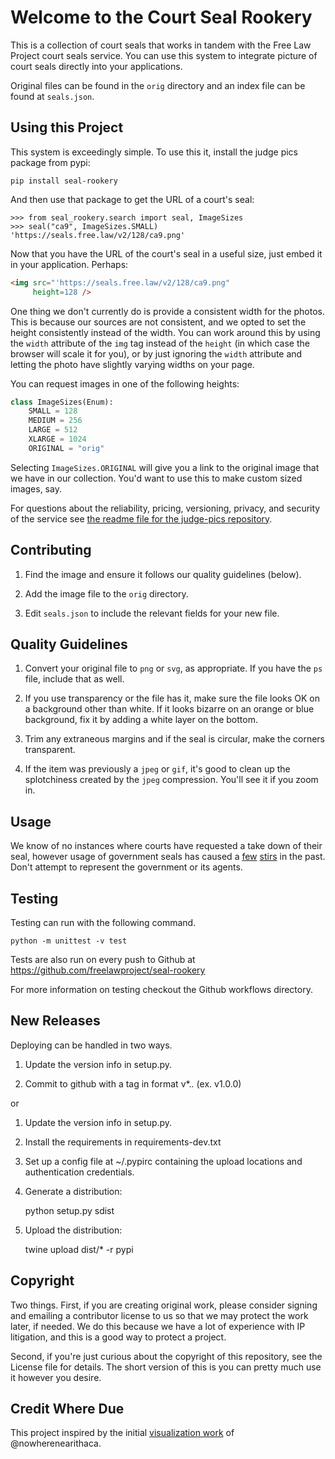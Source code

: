 # Welcome to the Court Seal Rookery

This is a collection of court seals that works in tandem with the Free Law Project court seals service. You can use this system to integrate picture of court seals directly into your applications.

Original files can be found in the `orig` directory and an index file can be found at `seals.json`.

## Using this Project

This system is exceedingly simple. To use this it, install the judge pics package from pypi:

    pip install seal-rookery

And then use that package to get the URL of a court's seal:

    >>> from seal_rookery.search import seal, ImageSizes
    >>> seal("ca9", ImageSizes.SMALL)
    'https://seals.free.law/v2/128/ca9.png'

Now that you have the URL of the court's seal in a useful size, just embed it in your application. Perhaps:

```html
<img src="'https://seals.free.law/v2/128/ca9.png" 
     height=128 />
```

One thing we don't currently do is provide a consistent width for the photos. This is because our sources are not consistent, and we opted to set the height consistently instead of the width. You can work around this by using the `width` attribute of the `img` tag instead of the `height` (in which case the browser will scale it for you), or by just ignoring the `width` attribute and letting the photo  have slightly varying widths on your page.

You can request images in one of the following heights:

```python
class ImageSizes(Enum):
    SMALL = 128
    MEDIUM = 256
    LARGE = 512
    XLARGE = 1024
    ORIGINAL = "orig"
```

Selecting `ImageSizes.ORIGINAL` will give you a link to the original image that we have in our collection. You'd want to use this to make custom sized images, say.

For questions about the reliability, pricing, versioning, privacy, and security of the service see [the readme file for the judge-pics repository][jps].


## Contributing

1. Find the image and ensure it follows our quality guidelines (below).

2. Add the image file to the ``orig`` directory.

3. Edit `seals.json` to include the relevant fields for your new file.


## Quality Guidelines

1. Convert your original file to ``png`` or ``svg``, as appropriate. If
   you have the ``ps`` file, include that as well.

2. If you use transparency or the file has it, make sure the file looks
   OK on a background other than white. If it looks bizarre on an orange
   or blue background, fix it by adding a white layer on the bottom.

3. Trim any extraneous margins and if the seal is circular, make the
   corners transparent.

4. If the item was previously a ``jpeg`` or ``gif``, it's good to clean
   up the splotchiness created by the ``jpeg`` compression. You'll see
   it if you zoom in.


## Usage

We know of no instances where courts have requested a take down of their
seal, however usage of government seals has caused a
[few](https://www.publicknowledge.org/news-blog/blogs/nsa-spying-fine-trademark-infringement-crosse)
[stirs](http://www.nytimes.com/2010/08/03/us/03fbi.html) in the past.
Don't attempt to represent the government or its agents.

## Testing

Testing can run with the following command.

    python -m unittest -v test

Tests are also run on every push to Github at
https://github.com/freelawproject/seal-rookery

For more information on testing checkout the Github workflows directory.


## New Releases

Deploying can be handled in two ways.

1. Update the version info in setup.py.

2. Commit to github with a tag in format v*.*.* (ex. v1.0.0)

or

1. Update the version info in setup.py.

2. Install the requirements in requirements-dev.txt

3. Set up a config file at ~/.pypirc containing the upload locations and
   authentication credentials.

4. Generate a distribution:


    python setup.py sdist

5. Upload the distribution:


    twine upload dist/* -r pypi


## Copyright

Two things. First, if you are creating original work, please consider
signing and emailing a contributor license to us so that we may protect
the work later, if needed. We do this because we have a lot of
experience with IP litigation, and this is a good way to protect a
project.

Second, if you're just curious about the copyright of this repository,
see the License file for details. The short version of this is you can
pretty much use it however you desire.

## Credit Where Due

This project inspired by the initial [visualization
work](https://d57dd304fefca1aa423fea1b4dc59f23c06dd95e.googledrive.com/host/0B2GQktu-wcTiWm82NGt5MTZreHM/) of @nowherenearithaca.

[jps]: https://github.com/freelawproject/judge-pics/
